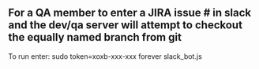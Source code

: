 ## For a QA member to enter a JIRA issue # in slack and the dev/qa server will attempt to checkout the equally named branch from git
To run enter: sudo token=xoxb-xxx-xxx forever slack_bot.js
